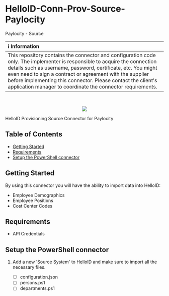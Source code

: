 # HelloID-Conn-Prov-Source-Paylocity
Paylocity - Source

| :information_source: Information |
|:---------------------------|
| This repository contains the connector and configuration code only. The implementer is responsible to acquire the connection details such as username, password, certificate, etc. You might even need to sign a contract or agreement with the supplier before implementing this connector. Please contact the client's application manager to coordinate the connector requirements.       |

<br />

<p align="center">
  <img src="Assets/Logo.jpg">
</p>
HelloID Provisioning Source Connector for Paylocity

<!-- TABLE OF CONTENTS -->
## Table of Contents
* [Getting Started](#getting-started)
* [Requirements](#Requirements)
* [Setup the PowerShell connector](#setup-the-powershell-connector)

<!-- GETTING STARTED -->
## Getting Started
By using this connector you will have the ability to import data into HelloID:
* Employee Demographics
* Employee Positions
* Cost Center Codes

## Requirements
- API Credentials


## Setup the PowerShell connector
1. Add a new 'Source System' to HelloID and make sure to import all the necessary files.

    - [ ] configuration.json
    - [ ] persons.ps1
    - [ ] departments.ps1
